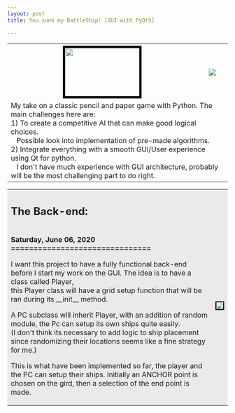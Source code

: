 ```yaml
---
layout: post
title: You sunk my BattleShip! [GUI with PyQt5]

---
```


<table>
  	<tr>
    	<th style="text-align: center; vertical-align: middle;">
    		<img src="{{ site.baseurl }}/assets/img/posts/post2/battleship_icon.png" height="110" width="170" style="border:5px solid black" align="middle">
    	</th>
    	<th>
    		<a href="https://github.com/Peter-AK/Battleship"><img src="https://gh-card.dev/repos/Peter-AK/Battleship.svg"></a>
    	</th>
  	</tr>
  	<tr>
    	<td colspan="2">
    		My take on a classic pencil and paper game with Python. The main challenges here are:
			<br>1) To create a competitive AI that can make good logical choices.
			<br>&nbsp;&nbsp; Possible look into implementation of pre-made algorithms.
			<br>2) Integrate everything with a smooth GUI/User experience using Qt for python.
			<br>&nbsp;&nbsp; I don't have much experience with GUI architecture, probably will be the most challenging part to do right.
		</td>
  	</tr>
</table>

<table>
  	<tr>
    	<td  style="background-color:#eaeaea">
			<h2> The Back-end: </h2>
			<b><br>Saturday, June 06, 2020
			<br>===============================</b>
			<p style="text-align:left;">I want this project to have a fully functional back-end before I start my work on the GUI. The idea is to have a class called Player,
			<br>this Player class will have a grid setup function that will be ran during its  __init__ method.</p>
			<p style="text-align:left;">A PC subclass will inherit Player, with an addition of random module, the Pc can setup its own ships quite easily.
			<br>(I don't think its necessary to add logic to ship placement since randomizing their locations seems like a fine strategy for me.)</p>
			<p style="text-align:left;">This is what have been implemented so far, the player and the PC can setup their ships. Initially an ANCHOR point is chosen on the gird, then a selection of the end point is made.</p>
		</td>
		<td  style="background-color:#eaeaea">
		<br>
		<br>
			<div align="middle"><img src="{{ site.baseurl }}/assets/img/posts/post2/jun-06.png"  style="border:2px solid black ">
			</div>
		</td>
  	</tr>
</table>

